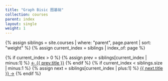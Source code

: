 ```yaml
---
title: "Graph Bisic 图基础"
collection: courses
parent: index
layout: single
weight: 1
---
```



{% assign siblings = site.courses | where: "parent", page.parent | sort: "weight" %}
{% assign current_index = siblings | index_of: page %}

<nav class="pagination">
  {% if current_index > 0 %}
    {% assign prev = siblings[current_index | minus:1] %}
    <a class="prev" href="{{ prev.url }}">&larr; {{ prev.title }}</a>
  {% endif %}
  {% if current_index < siblings.size | minus:1 %}
    {% assign next = siblings[current_index | plus:1] %}
    <a class="next" href="{{ next.url }}">{{ next.title }} &rarr;</a>
  {% endif %}
</nav>

